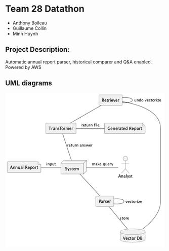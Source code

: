 # Team 28 Datathon
- Anthony Boileau
- Guillaume Collin
- Minh Huynh

## Project Description:
Automatic annual report parser, historical comparer and Q&A enabled. Powered by AWS

## UML diagrams
![UML deployment diagram](img/uml-deployment.png)
